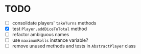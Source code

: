 # TODO
* [ ] consolidate players' `takeTurns` methods
* [x] test `Player.addDiceToTotal` method
* [ ] refactor ambiguous names
* [ ] use `maximumRolls` instance variable?
* [ ] remove unused methods and tests in `AbstractPlayer` class

